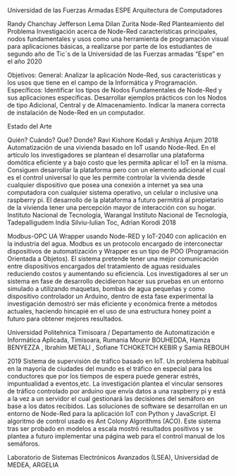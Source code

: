 Universidad de las Fuerzas Armadas ESPE
Arquitectura de Computadores

Randy Chanchay
Jefferson Lema
Dilan Zurita
Node-Red
Planteamiento del Problema
Investigación acerca de  Node-Red características principales, nodos fundamentales y usos como una herramienta de programación visual para aplicaciones básicas, a realizarse por parte de los estudiantes de segundo año de Tic´s de la Universidad de las Fuerzas armadas “Espe” en el año 2020

Objetivos:
General:
Analizar la aplicación Node-Red, sus características y los usos que tiene en el campo de la Informática y Programación.
Específicos:
Identificar los tipos de Nodos Fundamentales de Node-Red y sus aplicaciones específicas.
Desarrollar ejemplos prácticos con los Nodos de tipo Adicional, Central y de Almacenamiento.
Indicar la manera correcta de instalación de Node-Red en un computador.

Estado del Arte

Quién?
Cuándo?
Qué?
Donde?
Ravi Kishore Kodali y Arshiya Anjum
2018
Automatización de una vivienda basado en IoT usando Node-Red.
En el artículo los investigadores se plantean el desarrollar una plataforma domótica eficiente y  a bajo costo que les permita aplicar el IoT en la misma. Consiguen desarrollar la plataforma pero con un elemento adicional el cual es el control universal lo que les permite controlar la vivienda desde cualquier dispositivo que posea una conexión a internet ya sea una computadora con cualquier sistema operativo, un celular o inclusive una raspberry pi. El desarrollo de la plataforma a futuro permitirá al propietario de la vivienda tener una percepción mayor de interacción con su hogar. 
Instituto Nacional de Tecnología, Warangal
Instituto Nacional de Tecnología, Tadepalligudem
India
Silviu-Iulian Toc, Adrian Korodi
2018

Modbus-OPC UA Wrapper usando Node-RED y
IoT-2040 con aplicación en la industria del agua. Modbus es un protocolo encargado de interconectar dispositivos de automatización y Wrapper es un tipo de POO (Programación Orientada a Objetos). El sistema pretende tener una mejor comunicación entre dispositivos encargados del tratamiento de aguas residuales reduciendo costos y aumentando su eficiencia. Los investigadores al ser un sistema en fase de desarrollo decidieron hacer sus pruebas en un entorno simulado a utilizando maquetas, bombas de agua pequeñas y como dispositivo controlador un Arduino, dentro de esta fase experimental la investigación demostró ser más eficiente y económica frente a métodos actuales, haciendo hincapié en el uso de una estructura honey point a futuro para obtener mejores resultados.


Universidad Politehnica Timisoara / Departamento de Automatización e Informática Aplicada, Timisoara, Rumania
Mounir BOUHEDDA,  Hamza BENYEZZA , Ibrahim METALI , Sofiane TCHOKETCH KEBIR
y Samia REBOUH


2019
Sistema de supervisión de tráfico basado en IoT.
Un problema habitual en la mayoría de ciudades del mundo es el tráfico en especial para los conductores que por los tiempos de espera puede generar estrés, impuntualidad a eventos,etc. La investigación plantea el vincular sensores de tráfico controlado por arduino que envía datos a una raspberry pi y está a la vez a un servidor el cual gestionará las decisiones del semáforo en base a los datos recibidos. Las soluciones de software se desarrollan en un entorno de Node-Red para la aplicación IoT con Python y JavaScript. El algoritmo de control usado es Ant Colony Algorithms (ACO). Este sistema tras ser probado en modelos a escala mostró resultados positivos y se plantea a futuro implementar una página web para el control manual de los semáforos.


Laboratorio de Sistemas Electrónicos Avanzados (LSEA), Universidad de MEDEA, ARGELIA

